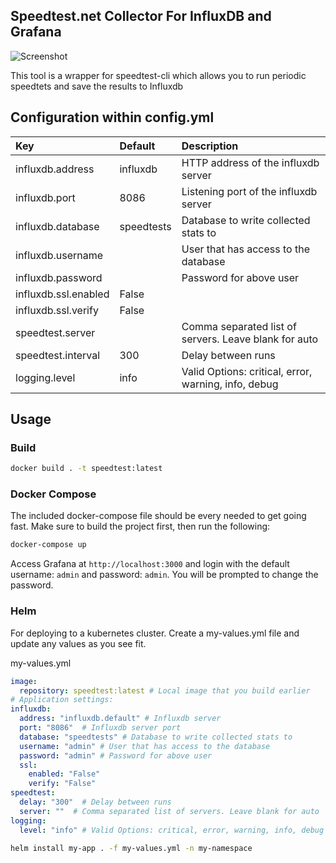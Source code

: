 **Speedtest.net Collector For InfluxDB and Grafana**
------------------------------

![Screenshot](https://puu.sh/tmfOA/b5576e88de.png)

This tool is a wrapper for speedtest-cli which allows you to run periodic speedtets and save the results to Influxdb 

## Configuration within config.yml

|Key                     |Default    |Description                                           |
|:-----------------------|:----------|:-----------------------------------------------------|
|influxdb.address        |influxdb   |HTTP address of the influxdb server                   |
|influxdb.port           |8086       |Listening port of the influxdb server                 |
|influxdb.database       |speedtests |Database to write collected stats to                  |
|influxdb.username       |           |User that has access to the database                  |
|influxdb.password       |           |Password for above user                               |
|influxdb.ssl.enabled    |False      |                                                      |
|influxdb.ssl.verify     |False      |                                                      |
|speedtest.server        |           |Comma separated list of servers. Leave blank for auto |
|speedtest.interval      |300        |Delay between runs                                    |
|logging.level           |info       |Valid Options: critical, error, warning, info, debug  |

## Usage

### Build

```bash
docker build . -t speedtest:latest
```

### Docker Compose

The included docker-compose file should be every needed to get going fast. Make sure to build the project first, then run the following:
```bash
docker-compose up
```
Access Grafana at `http://localhost:3000` and login with the default username: `admin` and password: `admin`. You will be prompted to change the password.

### Helm

For deploying to a kubernetes cluster. Create a my-values.yml file and update any values as you see fit.

my-values.yml 
```yaml
image:
  repository: speedtest:latest # Local image that you build earlier
# Application settings:
influxdb:
  address: "influxdb.default" # Influxdb server
  port: "8086"  # Influxdb server port
  database: "speedtests" # Database to write collected stats to
  username: "admin" # User that has access to the database
  password: "admin" # Password for above user
  ssl:
    enabled: "False"
    verify: "False"
speedtest:
  delay: "300"  # Delay between runs
  server: ""  # Comma separated list of servers. Leave blank for auto
logging:  
  level: "info" # Valid Options: critical, error, warning, info, debug
```


```bash
helm install my-app . -f my-values.yml -n my-namespace
```